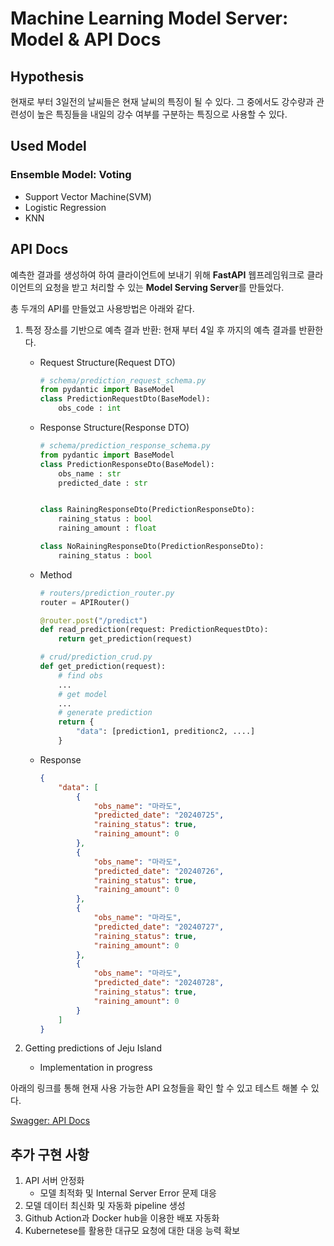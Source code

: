 # Machine Learning Model Server: Model & API Docs

## Hypothesis

현재로 부터 3일전의 날씨들은 현재 날씨의 특징이 될 수 있다. 그 중에서도 강수량과 관련성이 높은 특징들을 내일의 강수 여부를 구분하는 특징으로 사용할 수 있다.

## Used Model

### Ensemble Model: Voting

- Support Vector Machine(SVM)
- Logistic Regression
- KNN

## API Docs

예측한 결과를 생성하여 하여 클라이언트에 보내기 위해 **FastAPI** 웹프레임워크로 클라이언트의 요청을 받고 처리할 수 있는 **Model Serving Server**를 만들었다.

총 두개의 API를 만들었고 사용방법은 아래와 같다.

1. 특정 장소를 기반으로 예측 결과 반환: 현재 부터 4일 후 까지의 예측 결과를 반환한다.
    - Request Structure(Request DTO)

        ```python
        # schema/prediction_request_schema.py
        from pydantic import BaseModel
        class PredictionRequestDto(BaseModel):
            obs_code : int
        ```

    - Response Structure(Response DTO)

        ```python
        # schema/prediction_response_schema.py
        from pydantic import BaseModel
        class PredictionResponseDto(BaseModel):
            obs_name : str
            predicted_date : str


        class RainingResponseDto(PredictionResponseDto):
            raining_status : bool
            raining_amount : float

        class NoRainingResponseDto(PredictionResponseDto):
            raining_status : bool
        ```

    - Method

        ```python
        # routers/prediction_router.py
        router = APIRouter()

        @router.post("/predict")
        def read_prediction(request: PredictionRequestDto):
            return get_prediction(request)
        
        # crud/prediction_crud.py
        def get_prediction(request):
            # find obs
            ...
            # get model
            ...
            # generate prediction
            return {
                "data": [prediction1, preditionc2, ....]
            }
        ```

    - Response

        ```JSON
        {
            "data": [
                {
                    "obs_name": "마라도",
                    "predicted_date": "20240725",
                    "raining_status": true,
                    "raining_amount": 0
                },
                {
                    "obs_name": "마라도",
                    "predicted_date": "20240726",
                    "raining_status": true,
                    "raining_amount": 0
                },
                {
                    "obs_name": "마라도",
                    "predicted_date": "20240727",
                    "raining_status": true,
                    "raining_amount": 0
                },
                {
                    "obs_name": "마라도",
                    "predicted_date": "20240728", 
                    "raining_status": true,
                    "raining_amount": 0
                }
            ]
        }
        ```

2. Getting predictions of Jeju Island
    - Implementation in progress

아래의 링크를 통해 현재 사용 가능한 API 요청들을 확인 할 수 있고 테스트 해볼 수 있다.

[Swagger: API Docs](https://assemblytown.com/docs)

## 추가 구현 사항

1. API 서버 안정화
    - 모델 최적화 및 Internal Server Error 문제 대응
2. 모델 데이터 최신화 및 자동화 pipeline 생성
3. Github Action과 Docker hub을 이용한 배포 자동화
4. Kubernetese를 활용한 대규모 요청에 대한 대응 능력 확보
